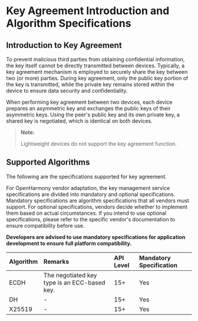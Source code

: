 # Key Agreement Introduction and Algorithm Specifications  

## Introduction to Key Agreement  

To prevent malicious third parties from obtaining confidential information, the key itself cannot be directly transmitted between devices. Typically, a key agreement mechanism is employed to securely share the key between two (or more) parties. During key agreement, only the public key portion of the key is transmitted, while the private key remains stored within the device to ensure data security and confidentiality.  

When performing key agreement between two devices, each device prepares an asymmetric key and exchanges the public keys of their asymmetric keys. Using the peer's public key and its own private key, a shared key is negotiated, which is identical on both devices.  

> **Note:**  
>  
> Lightweight devices do not support the key agreement function.  

## Supported Algorithms  

The following are the specifications supported for key agreement.  

<!--Del-->  
For OpenHarmony vendor adaptation, the key management service specifications are divided into mandatory and optional specifications. Mandatory specifications are algorithm specifications that all vendors must support. For optional specifications, vendors decide whether to implement them based on actual circumstances. If you intend to use optional specifications, please refer to the specific vendor's documentation to ensure compatibility before use.  

**Developers are advised to use mandatory specifications for application development to ensure full platform compatibility.**  
<!--DelEnd-->  

| Algorithm | Remarks | API Level | <!--DelCol4-->Mandatory Specification |  
| :-------- | :-------- | :-------- | :-------- |  
| ECDH | The negotiated key type is an ECC-based key. | 15+ | Yes |  
| DH | - | 15+ | Yes |  
| X25519 | - | 15+ | Yes |